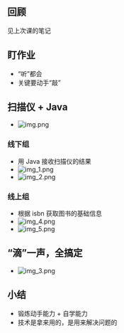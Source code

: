 ## 回顾
见上次课的笔记

## 盯作业
- “听”都会
- 关键要动手“敲”

## 扫描仪 + Java
- ![img.png](img.png)

### 线下组
- 用 Java 接收扫描仪的结果
- ![img_1.png](img_1.png)
- ![img_2.png](img_2.png)

### 线上组
- 根据 isbn 获取图书的基础信息
- ![img_4.png](img_4.png)
- ![img_5.png](img_5.png)

## “滴”一声，全搞定
- ![img_3.png](img_3.png)

## 小结
- 锻炼动手能力 + 自学能力
- 技术是拿来用的，是用来解决问题的